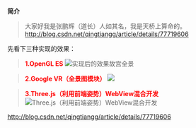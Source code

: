 
**简介**

>大家好我是张鹏辉（道长）人如其名，我是天桥上算命的。
http://blog.csdn.net/qingtiangg/article/details/77719606

先看下三种实现的效果：
><font color=red>**1.OpenGL ES**</font>
![实现后的效果故宫全景](http://upload-images.jianshu.io/upload_images/3018588-e3a634aaaf1213aa.gif?imageMogr2/auto-orient/strip)

><font color=red>**2.Google VR（全景图模块）**</font>
![](http://upload-images.jianshu.io/upload_images/3018588-e41f47e628b7ca79.gif?imageMogr2/auto-orient/strip)

><font color=red>**3.Three.js（利用前端姿势）WebView混合开发**</font>
![Three.js（利用前端姿势）WebView混合开发](http://upload-images.jianshu.io/upload_images/3018588-3679b111c22b1a78.gif?imageMogr2/auto-orient/strip)



http://blog.csdn.net/qingtiangg/article/details/77719606

